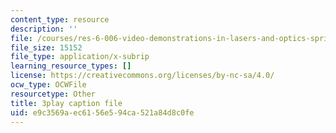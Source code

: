 ```yaml
---
content_type: resource
description: ''
file: /courses/res-6-006-video-demonstrations-in-lasers-and-optics-spring-2008/e9c3569aec6156e594ca521a84d8c0fe_nhAfQ_551xo.vtt
file_size: 15152
file_type: application/x-subrip
learning_resource_types: []
license: https://creativecommons.org/licenses/by-nc-sa/4.0/
ocw_type: OCWFile
resourcetype: Other
title: 3play caption file
uid: e9c3569a-ec61-56e5-94ca-521a84d8c0fe
---
```

